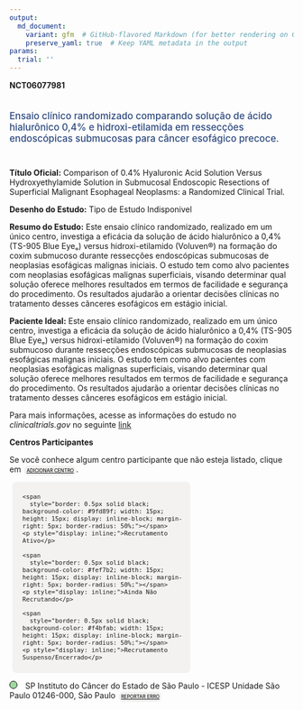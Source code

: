 ```yaml
---
output: 
  md_document:
    variant: gfm  # GitHub-flavored Markdown (for better rendering on GitHub)
    preserve_yaml: true  # Keep YAML metadata in the output
params:
  trial: ''
---
```


**NCT06077981**

<div style="padding: 5px 5px 5px 0px; font-size: 1.20em; font-weight: 500; color: #2E4A7F; text-align: left; margin-bottom: 20px">

Ensaio clínico randomizado comparando solução de ácido hialurônico 0,4%
e hidroxi-etilamida em ressecções endoscópicas submucosas para câncer
esofágico precoce.

</div>

**Título Oficial:** Comparison of 0.4% Hyaluronic Acid Solution Versus
Hydroxyethylamide Solution in Submucosal Endoscopic Resections of
Superficial Malignant Esophageal Neoplasms: a Randomized Clinical Trial.

**Desenho do Estudo:** Tipo de Estudo Indisponivel

**Resumo do Estudo:** Este ensaio clínico randomizado, realizado em um
único centro, investiga a eficácia da solução de ácido hialurônico a
0,4% (TS-905 Blue Eyeₒ) versus hidroxi-etilamido (Voluven®) na formação
do coxim submucoso durante ressecções endoscópicas submucosas de
neoplasias esofágicas malignas iniciais. O estudo tem como alvo
pacientes com neoplasias esofágicas malignas superficiais, visando
determinar qual solução oferece melhores resultados em termos de
facilidade e segurança do procedimento. Os resultados ajudarão a
orientar decisões clínicas no tratamento desses cânceres esofágicos em
estágio inicial.

**Paciente Ideal:** Este ensaio clínico randomizado, realizado em um
único centro, investiga a eficácia da solução de ácido hialurônico a
0,4% (TS-905 Blue Eyeₒ) versus hidroxi-etilamido (Voluven®) na formação
do coxim submucoso durante ressecções endoscópicas submucosas de
neoplasias esofágicas malignas iniciais. O estudo tem como alvo
pacientes com neoplasias esofágicas malignas superficiais, visando
determinar qual solução oferece melhores resultados em termos de
facilidade e segurança do procedimento. Os resultados ajudarão a
orientar decisões clínicas no tratamento desses cânceres esofágicos em
estágio inicial.

Para mais informações, acesse as informações do estudo no
*clinicaltrials.gov* no seguinte
[link](https://clinicaltrials.gov/ct2/show/NCT06077981)

**Centros Participantes**

Se você conhece algum centro participante que não esteja listado, clique
em
<span style="color: #2E4A7F; margin-left: 2px; padding: 4px; background-color: #f3f2f1; border-radius: 8px; font-weight: 500; font-size: 0.6em"><a
href="https://flazar.shinyapps.io/formsapp?study_nct_id=NCT06077981&amp;location_id=N%2FA&amp;location_full_name=N%2FA&amp;form_type=Adicionar%20Centro"
target="_blank">ADICIONAR CENTRO</a></span>.

<div style="margin-bottom: 8px; margin-left: 5px; padding: 8px; max-width: 300px; background-color: #f3f2f1; border-radius: 8px; font-size: 0.9em">

<div style="margin-left: 10px;">

    <span 
      style="border: 0.5px solid black; background-color: #9fd89f; width: 15px; height: 15px; display: inline-block; margin-right: 5px; border-radius: 50%;"></span>
    <p style="display: inline;">Recrutamento Ativo</p>

</div>

<div style="margin-left: 10px;">

    <span 
      style="border: 0.5px solid black; background-color: #fef7b2; width: 15px; height: 15px; display: inline-block; margin-right: 5px; border-radius: 50%;"></span>
    <p style="display: inline;">Ainda Não Recrutando</p>

</div>

<div style="margin-left: 10px;">

    <span 
      style="border: 0.5px solid black; background-color: #f4bfab; width: 15px; height: 15px; display: inline-block; margin-right: 5px; border-radius: 50%;"></span>
    <p style="display: inline;">Recrutamento Suspenso/Encerrado</p>

</div>

</div>

<span style="border: 0.5px solid black; display: inline-block; width: 12px; height: 12px; border-radius: 50%; margin-right: 10px; padding-bottom: 0px; background-color: #9fd89f;"></span>
SP Instituto do Câncer do Estado de São Paulo - ICESP Unidade São Paulo
01246-000, São Paulo
<span style="color: #2E4A7F; margin-left: 2px; padding: 4px; background-color: #f3f2f1; border-radius: 8px; font-weight: 500; font-size: 0.6em"><a
href="https://flazar.shinyapps.io/formsapp?study_nct_id=NCT06077981&amp;location_id=INSTITUTODOCANCERDOESTADODESAOPAULOSAOPAULO01246000BRAZIL&amp;location_full_name=Instituto%20do%20C%C3%A2ncer%20do%20Estado%20de%20S%C3%A3o%20Paulo%20-%20ICESP%20Unidade%20S%C3%A3o%20Paulo%2C%2001246-000%2C%20S%C3%A3o%20Paulo&amp;form_type=Reportar%20Erro"
target="_blank">REPORTAR ERRO</a></span>

